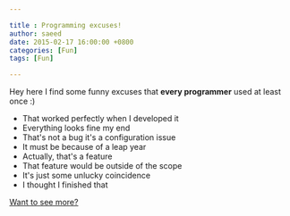 ```yaml
---

title : Programming excuses! 
author: saeed
date: 2015-02-17 16:00:00 +0800
categories: [Fun]
tags: [Fun]

---
```


Hey 
here I find some funny excuses that **every programmer** used at least once :)

- That worked perfectly when I developed it
- Everything looks fine my end
- That's not a bug it's a configuration issue
- It must be because of a leap year
- Actually, that's a feature
- That feature would be outside of the scope
- It's just some unlucky coincidence
- I thought I finished that

[Want to see more?](https://programmingexcuses.com)